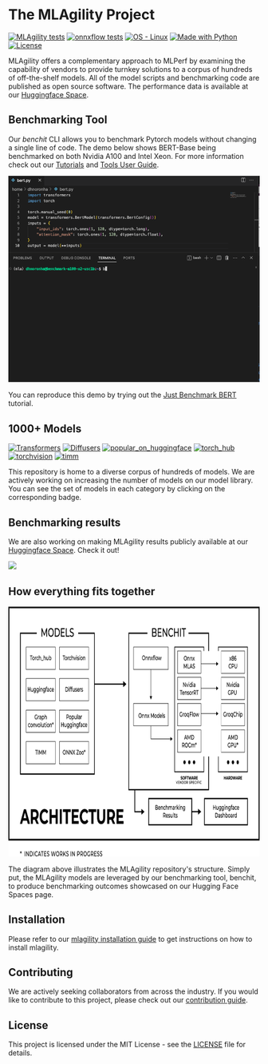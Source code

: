 # The MLAgility Project

[![MLAgility tests](https://github.com/groq/mlagility/actions/workflows/test_mlagility.yml/badge.svg)](https://github.com/groq/mlagility/tree/main/test "Check out our tests")
[![onnxflow tests](https://github.com/groq/mlagility/actions/workflows/test_onnxflow.yml/badge.svg)](https://github.com/groq/mlagility/tree/main/test "Check out our tests")
[![OS - Linux](https://img.shields.io/badge/OS-Linux-blue?logo=linux&logoColor=white)](https://github.com/groq/mlagility/blob/main/docs/install.md "Check out our instructions")
[![Made with Python](https://img.shields.io/badge/Python-3.8,3.10-blue?logo=python&logoColor=white)](https://github.com/groq/mlagility/blob/main/docs/install.md "Check out our instructions")
[![License](https://img.shields.io/badge/License-MIT-blue)](https://github.com/groq/mlagility/blob/main/LICENSE "Check out our license")


MLAgility offers a complementary approach to MLPerf by examining the capability of vendors to provide turnkey solutions to a corpus of hundreds of off-the-shelf models. All of the model scripts and benchmarking code are published as open source software. The performance data is available at our [Huggingface Space](https://huggingface.co/spaces/Groq/mlagility).


## Benchmarking Tool

Our _benchit_ CLI allows you to benchmark Pytorch models without changing a single line of code. The demo below shows BERT-Base being benchmarked on both Nvidia A100 and Intel Xeon. For more information check out our [Tutorials](https://github.com/groq/mlagility/blob/main/examples/cli/readme.md) and [Tools User Guide](https://github.com/groq/mlagility/blob/main/docs/tools_user_guide.md).

<img src="https://github.com/groq/mlagility/raw/main/docs/img/mlagility.gif"  width="800"/>

You can reproduce this demo by trying out the [Just Benchmark BERT](https://github.com/groq/mlagility/blob/main/examples/cli/readme.md#just-benchmark-bert) tutorial.

## 1000+ Models

[![Transformers](https://img.shields.io/github/directory-file-count/groq/mlagility/models/transformers?label=transformers)](https://github.com/groq/mlagility/tree/main/models/transformers "Transformer models")
[![Diffusers](https://img.shields.io/github/directory-file-count/groq/mlagility/models/diffusers?label=diffusers)](https://github.com/groq/mlagility/tree/main/models/diffusers "Diffusion models")
[![popular_on_huggingface](https://img.shields.io/github/directory-file-count/groq/mlagility/models/popular_on_huggingface?label=popular_on_huggingface)](https://github.com/groq/mlagility/tree/main/models/popular_on_huggingface "Popular Models on Huggingface")
[![torch_hub](https://img.shields.io/github/directory-file-count/groq/mlagility/models/torch_hub?label=torch_hub)](https://github.com/groq/mlagility/tree/main/models/torch_hub "Models from Torch Hub")
[![torchvision](https://img.shields.io/github/directory-file-count/groq/mlagility/models/torchvision?label=torchvision)](https://github.com/groq/mlagility/tree/main/models/torchvision "Models from Torch Vision")
[![timm](https://img.shields.io/github/directory-file-count/groq/mlagility/models/timm?label=timm)](https://github.com/groq/mlagility/tree/main/models/timm "Pytorch Image Models")

This repository is home to a diverse corpus of hundreds of models. We are actively working on increasing the number of models on our model library. You can see the set of models in each category by clicking on the corresponding badge.

## Benchmarking results

We are also working on making MLAgility results publicly available at our [Huggingface Space](https://huggingface.co/spaces/Groq/mlagility). Check it out!

<img src="https://github.com/groq/mlagility/raw/main/docs/img/dashboard.gif"  width="800"/>

## How everything fits together

<picture>
  <source media="(prefers-color-scheme: dark)" srcset="docs/img/block_diagram_light.png">
  <source media="(prefers-color-scheme: light)" srcset="docs/img/block_diagram_dark.png">
  <img src="docs/img/block_diagram_dark.png" alt="Architecture block diagram" width="700" height="500" />
</picture>

The diagram above illustrates the MLAgility repository's structure. Simply put, the MLAgility models are leveraged by our benchmarking tool, benchit, to produce benchmarking outcomes showcased on our Hugging Face Spaces page. 
## Installation

Please refer to our [mlagility installation guide](https://github.com/groq/mlagility/blob/main/docs/install.md) to get instructions on how to install mlagility.

## Contributing

We are actively seeking collaborators from across the industry. If you would like to contribute to this project, please check out our [contribution guide](https://github.com/groq/mlagility/blob/main/docs/contribute.md).

## License

This project is licensed under the MIT License - see the [LICENSE](https://github.com/groq/mlagility/blob/main/LICENSE) file for details.

